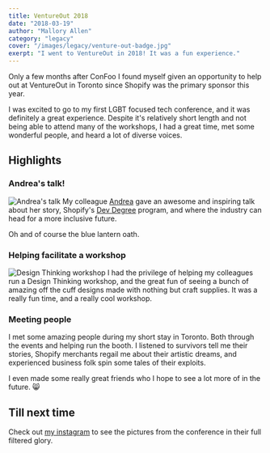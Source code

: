 ```yaml
---
title: VentureOut 2018
date: "2018-03-19"
author: "Mallory Allen"
category: "legacy"
cover: "/images/legacy/venture-out-badge.jpg"
exerpt: "I went to VentureOut in 2018! It was a fun experience."
---
```


Only a few months after ConFoo I found myself given an opportunity to help out at VentureOut in Toronto since Shopify was the primary sponsor this year.

I was excited to go to my first LGBT focused tech conference, and it was definitely a great experience. Despite it's relatively short length and not being able to attend many of the workshops, I had a great time, met some wonderful people, and heard a lot of diverse voices.

## Highlights

### Andrea's talk!

![Andrea's talk](/images/legacy/andrea-talk.jpg)
My colleague [Andrea](https://twitter.com/42aross) gave an awesome and inspiring talk about her story, Shopify's [Dev Degree](https://www.mydevlife.ca/) program, and where the industry can head for a more inclusive future.

Oh and of course the blue lantern oath.

### Helping facilitate a workshop

![Design Thinking workshop](/images/legacy/design.png)
I had the privilege of helping my colleagues run a Design Thinking workshop, and the great fun of seeing a bunch of amazing off the cuff designs made with nothing but craft supplies. It was a really fun time, and a really cool workshop.

### Meeting people

I met some amazing people during my short stay in Toronto. Both through the events and helping run the booth. I listened to survivors tell me their stories, Shopify merchants regail me about their artistic dreams, and experienced business folk spin some tales of their exploits.

I even made some really great friends who I hope to see a lot more of in the future. 😸

## Till next time

Check out [my instagram](https://www.instagram.com/themallen/) to see the pictures from the conference in their full filtered glory.
